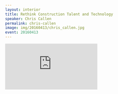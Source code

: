 ```yaml
---
layout: interior
title: Rethink Construction Talent and Technology
speaker: Chris Callen
permalink: chris-callen
image: img/20160413/chris_callen.jpg
event: 20160413
---
```


<div class='embed-container'><iframe src='https://www.youtube.com/embed/DJVWmyGZ0sY' frameborder='0' allowfullscreen></iframe></div>